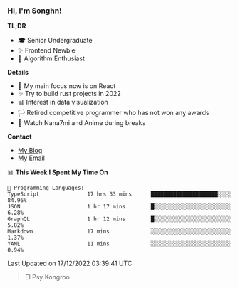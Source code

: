 ### Hi, I'm Songhn!

**TL;DR**

- 🎓 Senior Undergraduate
- ✨ Frontend Newbie
- 🎈 Algorithm Enthusiast

**Details**

- 🎯 My main focus now is on React
- ✨ Try to build rust projects in 2022
- 📊 Interest in data visualization
- 🏳️ Retired competitive programmer who has not won any awards
- 🍵 Watch Nana7mi and Anime during breaks

**Contact**
- [My Blog](https://blog.songhn.com)
- [My Email](mailto:songhn233@gmail.com)

<!--START_SECTION:waka-->
📊 **This Week I Spent My Time On** 

```text
💬 Programming Languages: 
TypeScript               17 hrs 33 mins      █████████████████████░░░░   84.96% 
JSON                     1 hr 17 mins        █░░░░░░░░░░░░░░░░░░░░░░░░   6.28% 
GraphQL                  1 hr 12 mins        █░░░░░░░░░░░░░░░░░░░░░░░░   5.82% 
Markdown                 17 mins             ░░░░░░░░░░░░░░░░░░░░░░░░░   1.37% 
YAML                     11 mins             ░░░░░░░░░░░░░░░░░░░░░░░░░   0.94%

```


 Last Updated on 17/12/2022 03:39:41 UTC
<!--END_SECTION:waka-->

> El Psy Kongroo
